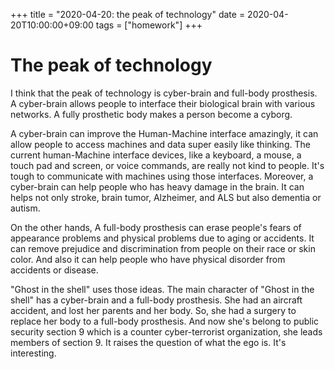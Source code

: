 +++
title =  "2020-04-20: the peak of technology"
date = 2020-04-20T10:00:00+09:00
tags = ["homework"]
+++

# The peak of technology

I think that the peak of technology is cyber-brain and full-body prosthesis.
A cyber-brain allows people to interface their biological brain with various networks.
A fully prosthetic body makes a person become a cyborg.

A cyber-brain can improve the Human-Machine interface amazingly,
it can allow people to access machines and data super easily like thinking.
The current human-Machine interface devices,
like a keyboard, a mouse, a touch pad and screen, or voice commands,
are really not kind to people.
It's tough to communicate with machines using those interfaces.
Moreover, a cyber-brain can help people who has heavy damage in the brain.
It can helps not only stroke, brain tumor, Alzheimer, and ALS but also dementia or autism.

On the other hands, A full-body prosthesis can erase people's fears of
appearance problems and physical problems due to aging or accidents.
It can remove prejudice and discrimination from people on their race or skin color.
And also it can help people who have physical disorder from accidents or disease.

"Ghost in the shell" uses those ideas.
The main character of "Ghost in the shell" has a cyber-brain and a full-body prosthesis.
She had an aircraft accident, and lost her parents and her body.
So, she had a surgery to replace her body to a full-body prosthesis.
And now she's belong to public security section 9 which is a counter cyber-terrorist organization,
she leads members of section 9.
It raises the question of what the ego is.
It's interesting.
